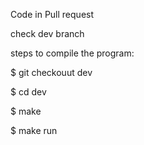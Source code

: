 Code in Pull request 

check dev branch

steps to compile the program:

$ git checkouut dev

$ cd dev

$ make

$ make run 
